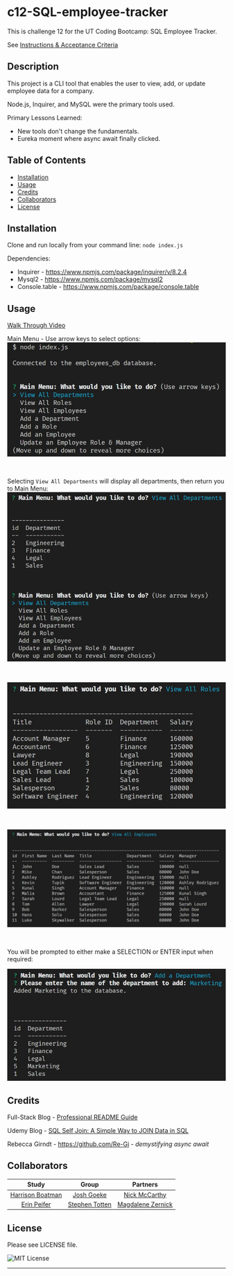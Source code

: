 # c12-SQL-employee-tracker
This is challenge 12 for the UT Coding Bootcamp: SQL Employee Tracker.

See [Instructions & Acceptance Criteria](https://github.com/AustinBQ02/c12-SQL-employee-tracker/issues/1)

## Description

This project is a CLI tool that enables the user to view, add, or update employee data for a company.

Node.js, Inquirer, and MySQL were the primary tools used. 


Primary Lessons Learned: 
- New tools don't change the fundamentals.
- Eureka moment where async await finally clicked.

## Table of Contents

- [Installation](#installation)
- [Usage](#usage)
- [Credits](#credits)
- [Collaborators](#collaborators)
- [License](#license)

## Installation

Clone and run locally from your command line: `node index.js`

Dependencies: 
- Inquirer - https://www.npmjs.com/package/inquirer/v/8.2.4
- Mysql2 - https://www.npmjs.com/package/mysql2
- Console.table - https://www.npmjs.com/package/console.table

## Usage

[Walk Through Video](https://drive.google.com/file/d/1qfSAwMQpdRBDVqeCqYanAOj8tYZaJbCy/view?usp=sharing)

Main Menu - Use arrow keys to select options: 
![Main Menu](./assets/main-menu.jpg)

<br>

Selecting `View All Departments` will display all departments, then return you to Main Menu: 
![View All Departments](./assets/view-depts.jpg)

<br>

![View All Roles](./assets/view-roles.jpg)

<br>

![View All Roles](./assets/view-emps.jpg)

<br>

You will be prompted to either make a SELECTION or ENTER input when required:

![Add Department](./assets/add-dept.jpg)


## Credits

Full-Stack Blog - [Professional README Guide](https://coding-boot-camp.github.io/full-stack/github/professional-readme-guide)

Udemy Blog - [SQL Self Join: A Simple Way to JOIN Data in SQL](https://blog.udemy.com/sql-self-join/)

Rebecca Girndt - https://github.com/Re-Gi - _demystifying async await_

## Collaborators 


|   Study   |      Group     | Partners |
|:----------------:|:--------------:|:-----------------:|
| [Harrison Boatman](https://github.com/harrisonboatman) | [Josh Goeke](https://github.com/joshuagoeke)     | [Nick McCarthy](https://github.com/Nick-McCarthy)     |
| [Erin Peifer](https://github.com/Airen22)      | [Stephen Totten](https://github.com/Crothos) | [Magdalene Zernick](https://github.com/MZernick) |


## License

Please see LICENSE file.

![MIT License](https://img.shields.io/github/license/AustinBQ02/c03-password-generator)

---
